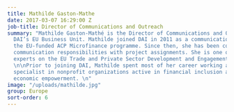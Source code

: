 ```yaml
---
title: Mathilde Gaston-Mathe
date: 2017-03-07 16:29:00 Z
job-title: Director of Communications and Outreach
summary: "Mathilde Gaston-Mathé is the Director of Communications and Outreach for
  DAI’s EU Business Unit. Mathilde joined DAI in 2011 as a communications expert on
  the EU-funded ACP Microfinance programme. Since then, she has been combining corporate
  communication responsibilities with project assignments. She is one of three key
  experts on the EU Trade and Private Sector Development and Engagement (TPSD/E) Facility.
  \n\nPrior to joining DAI, Mathilde spent most of her career working as communications
  specialist in nonprofit organizations active in financial inclusion and women's
  economic empowerment. \n"
image: "/uploads/mathilde.jpg"
group: Europe
sort-order: 6
---
```


